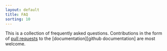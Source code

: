 ```yaml
---
layout: default
title: FAQ
sorting: 10
---
```


This is a collection of frequently asked questions. Contributions in the form of
[pull requests](https://help.github.com/articles/using-pull-requests/) to the
[documentation][github documentation] are most welcome.
